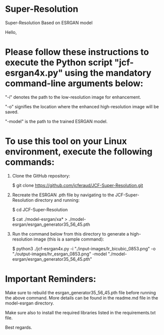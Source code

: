 # Super-Resolution
Super-Resolution Based on ESRGAN model


Hello,

# Please follow these instructions to execute the Python script "jcf-esrgan4x.py" using the mandatory command-line arguments below:

"-i" denotes the path to the low-resolution image for enhancement.

"-o" signifies the location where the enhanced high-resolution image will be saved.

"-model" is the path to the trained ESRGAN model.

# To use this tool on your Linux environment, execute the following commands:

1. Clone the GitHub repository:

   $ git clone https://github.com/jcferaud/JCF-Super-Resolution.git

2. Recreate the ESRGAN .pth file by navigating to the JCF-Super-Resolution directory and running:

   $ cd JCF-Super-Resolution

   $ cat ./model-esrgan/xa* > ./model-esrgan/esrgan_generator35_56_45.pth


3. Run the command below from this directory to generate a high-resolution image (this is a sample command):

   $ python3 ./jcf-esrgan4x.py -i "./input-images/lr_bicubic_0853.png" -o "./output-images/hr_esrgan_0853.png" -model "./model-esrgan/esrgan_generator35_56_45.pth"

# Important Reminders:

Make sure to rebuild the esrgan_generator35_56_45.pth file before running the above command. More details can be found in the readme.md file in the model-esrgan directory.

Make sure also to install the required libraries listed in the requirements.txt file.

Best regards.
